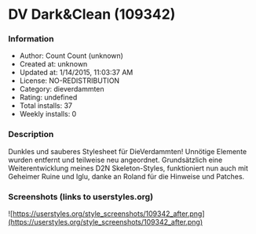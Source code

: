 # DV Dark&Clean (109342)

### Information
- Author: Count Count (unknown)
- Created at: unknown
- Updated at: 1/14/2015, 11:03:37 AM
- License: NO-REDISTRIBUTION
- Category: dieverdammten
- Rating: undefined
- Total installs: 37
- Weekly installs: 0


### Description
Dunkles und sauberes Stylesheet für DieVerdammten! Unnötige Elemente wurden entfernt und teilweise neu angeordnet. Grundsätzlich eine Weiterentwicklung meines D2N Skeleton-Styles, funktioniert nun auch mit Geheimer Ruine und Iglu, danke an Roland für die Hinweise und Patches.


### Screenshots (links to userstyles.org)
![https://userstyles.org/style_screenshots/109342_after.png](https://userstyles.org/style_screenshots/109342_after.png)


